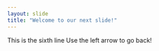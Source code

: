 ```yaml
---
layout: slide
title: "Welcome to our next slide!"
---
```


This is the sixth line
Use the left arrow to go back!
